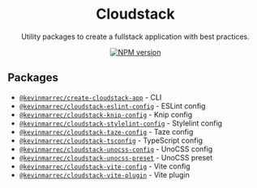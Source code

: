 <h1 align="center">Cloudstack </h1>

<p align="center">
  Utility packages to create a fullstack application with best practices.
</p>

<p align="center">
  <a href="https://www.npmjs.com/package/@kevinmarrec/create-cloudstack-app">
    <img src="https://img.shields.io/npm/v/@kevinmarrec/create-cloudstack-app?color=007acc&amp;label=" alt="NPM version">
  </a>
</p>

## Packages

- [`@kevinmarrec/create-cloudstack-app`](https://www.npmjs.com/package/@kevinmarrec/create-cloudstack-app) - CLI
- [`@kevinmarrec/cloudstack-eslint-config`](https://www.npmjs.com/package/@kevinmarrec/cloudstack-eslint-config) - ESLint config
- [`@kevinmarrec/cloudstack-knip-config`](https://www.npmjs.com/package/@kevinmarrec/cloudstack-knip-config) - Knip config
- [`@kevinmarrec/cloudstack-stylelint-config`](https://www.npmjs.com/package/@kevinmarrec/cloudstack-stylelint-config) - Stylelint config
- [`@kevinmarrec/cloudstack-taze-config`](https://www.npmjs.com/package/@kevinmarrec/cloudstack-stylelint-config) - Taze config
- [`@kevinmarrec/cloudstack-tsconfig`](https://www.npmjs.com/package/@kevinmarrec/cloudstack-tsconfig) - TypeScript config
- [`@kevinmarrec/cloudstack-unocss-config`](https://www.npmjs.com/package/@kevinmarrec/cloudstack-unocss-config) - UnoCSS config
- [`@kevinmarrec/cloudstack-unocss-preset`](https://www.npmjs.com/package/@kevinmarrec/cloudstack-unocss-preset) - UnoCSS preset
- [`@kevinmarrec/cloudstack-vite-config`](https://www.npmjs.com/package/@kevinmarrec/cloudstack-vite-config) - Vite config
- [`@kevinmarrec/cloudstack-vite-plugin`](https://www.npmjs.com/package/@kevinmarrec/cloudstack-vite-plugin) - Vite plugin
